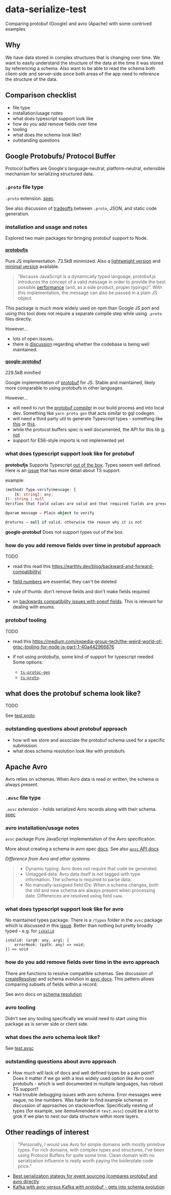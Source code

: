 # data-serialize-test

Comparing protobuf (Google) and avro (Apache) with some contrived examples

## Why

We have data stored in complex structures that is changing over time. We want to easily understand the structure of the data at the time it was stored by referencing a schema. Also want to be able to read the schema both client-side and server-side since both areas of the app need to reference the structure of the data.

## Comparison checklist

- file type
- installation/usage notes
- what does typescript support look like
- how do you add remove fields over time
- tooling
- what does the schema look like?
- outstanding questions

## Google Protobufs/ Protocol Buffer

Protocol buffers are Google's language-neutral, platform-neutral, extensible mechanism for serializing structured data.

### `.proto` file type

`.proto` extension. [spec](https://developers.google.com/protocol-buffers/docs/proto3).

See also discussion of [tradeoffs](https://github.com/protobufjs/protobuf.js/blob/d01394a1463062824c066b653aad53c449752202/cli/README.md#reflection-vs-static-code) between `.proto`, JSON, and static code generation.

### installation and usage and notes

Explored two main packages for bringing protobuf support to Node.

#### [protobufjs](https://www.npmjs.com/package/protobufjs)

Pure JS implementation. 73.5kB minimized. Also a [lightweight version](https://github.com/dcodeIO/protobuf.js/tree/master/dist/light) and [minimal version](https://github.com/protobufjs/protobuf.js/tree/master/dist/minimal) available.

> ”Because JavaScript is a dynamically typed language, protobuf.js introduces the concept of a valid message in order to provide the best possible [performance](https://github.com/protobufjs/protobuf.js/#performance) (and, as a side product, proper typings)”. With this implementation, the message can also be passed in a plain JS object.

This package is much more widely used on npm than Google JS port and using this tool does not require a separate compile step while using `.proto` files directly.

However...

- lots of open issues.
- there is [discussion](https://github.com/protobufjs/protobuf.js/issues/1327#issue-527757006) regarding whether the codebase is being well maintained.

#### [google-protobuf](https://www.npmjs.com/package/google-protobuf)

229.5kB minified

Google implementation of [protobuf](https://github.com/protocolbuffers/protobuf/tree/master/js) for JS. Stable and maintained, likely more comparable to using protobufs in other languages.

However...

- will need to run the [protobuf compiler](https://github.com/protocolbuffers/protobuf#protocol-compiler-installation) in our build process and into local dev. Something like `yarn proto gen` that acts similar to gql codegen.
- will need a third party util to generate Typescript types - something like [this](https://github.com/improbable-eng/ts-protoc-gen#readme) or [this](https://github.com/stephenh/ts-proto).
- while the protocol buffers spec is well documented, the API for this lib [is not](https://github.com/protocolbuffers/protobuf/tree/master/js#api)
- support for ES6-style imports is not implemented yet

### what does typescript support look like for protobuf

**protobufjs**
Supports Typescript [out of the box](https://github.com/protobufjs/protobuf.js/#usage-with-typescript). Types seeem well defined. Here is an [issue](https://github.com/protobufjs/protobuf.js/issues/1327) that has more detail about TS support.

example:

```typescript
(method) Type.verify(message: {
    [k: string]: any;
}): string | null
Verifies that field values are valid and that required fields are present.

@param message — Plain object to verify

@returns — null if valid, otherwise the reason why it is not
```

**google-protobuf**
Does not support types out of the box.

### how do you add remove fields over time in protobuf approach

TODO

- read this read this https://earthly.dev/blog/backward-and-forward-compatibility/

- [field numbers](https://developers.google.com/protocol-buffers/docs/proto3#assigning_field_numbers) are essential, they can't be deleted
- rule of thumb: don't remove fields and don't make fields required
- on [backwards compatibility issues with oneof fields](https://developers.google.com/protocol-buffers/docs/proto3#backwards-compatibility_issues). This is relevant for dealing with enums.

### protobuf tooling

TODO

- read this https://medium.com/expedia-group-tech/the-weird-world-of-grpc-tooling-for-node-js-part-1-40a442966876

- if not using protobufjs, some kind of support for typescript needed. Some options:
  - [`ts-protoc-gen`](https://github.com/improbable-eng/ts-protoc-gen#readme)
  - [`ts-proto`](https://github.com/stephenh/ts-proto).

## what does the protobuf schema look like?

TODO

See [test.proto](./src/test.proto)

### outstanding questions about protobuf approach

- how will we store and associate the protobuf schema used for a specific submission.
- what does schema resolution look like with protobufs

## Apache Avro

Avro relies on schemas. When Avro data is read or written, the schema is always present.

### `.avsc` file type

`.avsc` extension - holds serialized Avro records along with their schema. [spec](https://avro.apache.org/docs/current/spec.html#Object+Container+Files)

### avro installation/usage notes

`avsc` package
Pure JavaScript implementation of the Avro specification.

More about creating a schema in avro spec [docs](https://avro.apache.org/docs/1.10.2/spec.html#schema_record). See also [`avsc` API docs](https://github.com/mtth/avsc/wiki/API)

_Difference from Avro and other systems:_

> - Dynamic typing: Avro does not require that code be generated.
> - Untagged data: Avro data itself is not tagged with type information. The schema is required to parse data.
> - No manually-assigned field IDs: When a schema changes, both the old and new schema are always present when processing date. Differences are resolved using field `name`.

### what does typescript support look like for avro

No maintained types package. There is a `/types` folder in the `avsc` package which is discussed in this [issue](https://github.com/mtth/avsc/issues/128). Better than nothing but pretty broadly typed - e.g. for [`isValid`](https://github.com/mtth/avsc/wiki/API)

```
isValid: (arg0: any, arg1: {
    errorHook: (path: any) => void;
}) => void
```

### how do you add remove fields over time in the avro approach

There are functions to resolve compatible schemas. See discussion of [createResolver](https://github.com/mtth/avsc/wiki/API#typecreateresolverwritertype-opts) and schema evolution in [asvc docs](https://github.com/mtth/avsc/wiki/Advanced-usage#schema-evolution). This pattern allows comparing subsets of fields within a record.

See avro docs on [schema resolution](https://avro.apache.org/docs/current/spec.html#Schema+Resolution)

### avro tooling

Didn't see any tooling specifically we would need to start using this package as is server side or client side.

### what does the avro schema look like?

See [test.avsc](./src/test.avsc)

### outstanding questions about avro approach

- How much will lack of docs and well defined types be a pain point? Does it matter if we go with a less widely used option like Avro over protobufs - which is well documented in multiple languages, has robust TS support?
- Had trouble debugging issues with avro schema. Error messages were vague, no line numbers. Was harder to find example schemas or discussion of approaches on stackoverflow. Specifically nesting of types (for example, see itemsAmended in `test.avsc`) could be a lot to grok if we plan to nest our data structure within more layers.

## Other readings of interest

> "Personally, I would use Avro for simple domains with mostly primitive types. For rich domains, with complex types and structures, I’ve been using Protocol Buffers for quite some time. Clean domain with no serialization influence is really worth paying the boilerplate code price."

- [Best serialization stategy for event sourcing (compares protobuf and avro directly](https://blog.softwaremill.com/the-best-serialization-strategy-for-event-sourcing-9321c299632b)
- [Kafka with avro versus Kafka with protobuf - gets into schema evolution](https://simon-aubury.medium.com/kafka-with-avro-vs-kafka-with-protobuf-vs-kafka-with-json-schema-667494cbb2af)
